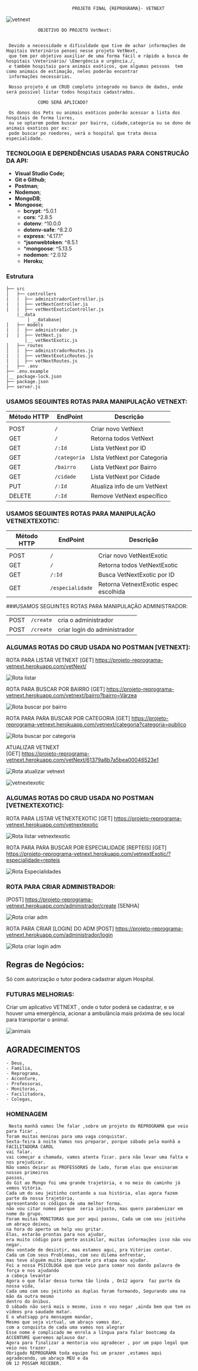                              PROJETO FINAL {REPROGRAMA}- VETNEXT
    
      

       


![vetnext ](./imagens/logovetnext.png)                        



                OBJETIVO DO PROJETO VetNext:

    
     Devido a necessidade e dificuldade que tive de achar informações de Hopitais Veterinário pensei nesse projeto VetNext, 
     que tem por objetivo auxiliar de uma forma fácil e rápido a busca de hospitais \Veterinário/ \Emergência e urgência./,  
     e também hospitais para animais exóticos, que algumas pessoas  tem como animais de estimação, neles poderão encontrar
     informações necessárias.

     Nosso projeto é um CRUD completo integrado no banco de dados, onde será possivel listar todos hospitais cadastrados.

                COMO SERÁ APLICADO?  
     
     Os donos dos Pets ou animais exóticos poderão acessar a lista dos hospitais de forma livres, 
     ou se optarem podem buscar por bairro, cidade,categoria ou se dono de animais exoticos por ex: 
     pode buscar po roedores, verá o hospital que trata dessa especialidade.
  
    
    
     

 ### TECNOLOGIA E DEPENDÊNCIAS USADAS PARA CONSTRUCÃO DA API:
 
* **Visual Studio Code;**
* **Git e Github**;
* **Postman**;
* **Nodemon**;
* **MongoDB**;
* **Mongoose**;
   * **bcrypt**: ^5.0.1
    * **cors**: ^2.8.5
    * **dotenv**: ^10.0.0
   * **dotenv-safe**: ^8.2.0
   * **express**: ^4.17.1"
    * ***jsonwebtoken**: ^8.5.1
    * ***mongoose**: ^5.13.5
    * **nodemon**: ^2.0.12
    * **Heroku**;
    
                
### Estrutura
```
├── src
│   ├── controllers
|   |  ├── administradorController.js
|   |  ├── vetNextController.js
|   |  ├── vetNextExoticController.js
    |__data
        | __database|
│   ├── models
|   |  ├── administrador.js
|   |  ├── VetNext.js
       |__ vetNextExotic.js
│   ├── routes 
│   |  ├── administradorRoutes.js
|   |  ├── vetNextExoticRoutes.js
|   |  ├── vetNextRoutes.js 
|   ├── .env
├── .env.example
|__ package-lock.json
├── package.json
├── server.js
```

### USAMOS SEGUINTES ROTAS PARA MANIPULAÇÃO VETNEXT:


 |Método HTTP  |      EndPoint        |    Descrição                    |
 |-------------|----------------------|---------------------------------|
 |             |                      |                                 |
 | POST        |        `/`           |    Criar novo VetNext           |
 | GET         |         `/`          |    Retorna todos VetNext        |
 | GET         |        `/:Id`        |    Lista VetNext por ID         |
 | GET         |       `/categoria`   |    LIsta VetNext por Categoria  |
 | GET         |        `/bairro`     |    Lista VetNext por Bairro     |
 | GET         |        `/cidade`     |    Lista VetNext por Cidade     |
 | PUT         |        `/:Id`        |    Atualiza info de um VetNext  |
 | DELETE      |        `/:Id`        |    Remove VetNext específico    |


### USAMOS SEGUINTES ROTAS PARA MANIPULAÇÃO VETNEXTEXOTIC:


|  Método HTTP    |   EndPoint          |    Descrição                           |
|-----------------|---------------------|----------------------------------------|               
|                 |                     |                                        |
|  POST           |     `/`             |  Criar novo VetNextExotic              |
|  GET            |     `/`             |  Retorna todos VetNextExotic           |
|  GET            |     `/:Id`          |  Busca VetNextExotic por ID            |
|  GET            |     `/especialidade`|  Retorna VetnextExotic espec escolhida |
                 


  ###USAMOS SEGUINTES ROTAS PARA MANIPULAÇÃO ADMINISTRADOR:

|                 |                        |                                 |
|-----------------|------------------------|---------------------------------|
|POST             |     `/create`          |cria o administrador             |
|POST             |     `/create`          |criar login do administrador     |



### ALGUMAS ROTAS DO CRUD USADA NO POSTMAN [VETNEXT]:

ROTA PARA LISTAR VETNEXT
[GET] https://projeto-reprograma-vetnext.herokuapp.com/vetNext/

![Rota listar](./imagens/listar_vetnext.png)

ROTA PARA BUSCAR POR BAIRRO
[GET] https://projeto-reprograma-vetnext.herokuapp.com/vetnext/bairro?bairro=Várzea

![Rota buscar por bairro ](./imagens/buscar_bairro.png)

ROTA PARA PARA BUSCAR POR CATEGORIA 
[GET] https://projeto-reprograma-vetnext.herokuapp.com/vetnext/categoria?categoria=publico

![Rota buscar por categoria ](./imagens/buscar_categoria.png)

ATUALIZAR VETNEXT  
[GET] https://projeto-reprograma-vetnext.herokuapp.com/vetNext/61379a8b7a5bea00046523e1

![Rota atualizar  vetnext](./imagens/atualizar_vetnext.png)


![ vetnextexotic ](./imagens/vetnextexotic.png)



### ALGUMAS ROTAS DO CRUD USADA NO POSTMAN [VETNEXTEXOTIC]:


ROTA PARA LISTAR VETNEXTEXOTIC
[GET] https://projeto-reprograma-vetnext.herokuapp.com/vetnextexotic

![Rota listar vetnextexotic ](./imagens/listar_vetnextexotic.png)


ROTA PARA PARA BUSCAR POR ESPECIALIDADE [REPTEIS]
[GET] https://projeto-reprograma-vetnext.herokuapp.com/vetnextExotic/?especialidade=repteis

![Rota Especialidades](./imagens/rota_especialidade.png)



### ROTA PARA CRIAR ADMINISTRADOR:

[POST] https://projeto-reprograma-vetnext.herokuapp.com/administrador/create [SENHA]

![Rota criar adm](./imagens/criar_ADM.png)

 ROTA PARA CRIAR [LOGIN] DO ADM
[POST] https://projeto-reprograma-vetnext.herokuapp.com/administrador/login

![Rota criar login adm](./imagens/criar_login.png)

## Regras de Negócios:

Só com autorização o tutor podera cadastrar algum Hospital.


### FUTURAS MELHORIAS:

Criar um aplicativo VETNEXT , onde o tutor poderá se cadastrar, e se houver uma emergência, acionar
a ambulância mais próxima de seu local para transportar o animal.


![ animais ](./imagens/animais.png)


## AGRADECIMENTOS
```
- Deus,
- Familia,
- Reprograma,
- Accenture,
- Professoras,
- Monitoras,
- Facilitadora,
- Colegas,
```

### HOMENAGEM


```
 Nesta manhã vamos lhe falar ,sobre um projeto do REPROGRAMA que veio para ficar ,
foram muitas meninas para uma vaga conquistar.
Sexta-feira à noite Vamos nos preparar, porque sábado pela manhã a FACILITADORA CAROL
vai falar.
vai começar a chamada, vamos atenta ficar. para não levar uma falta e nos prejudicar.
Não vamos deixar as PROFESSORAS de lado, foram elas que ensinaram nossos primeiros 
passos,
do Git ao Mongo foi uma grande trajetória, e no meio do caminho já  vemos Vitória.
Cada um do seu jeitinho contando a sua história, elas agora fazem parte da nossa trajetória,
apresentando os códigos de uma melhor forma.
não vou citar nomes porque  seria injusto, mas quero parabenizar em nome do grupo. 
Foram muitas MONITORAS que por aqui passou, Cada um com seu jeitinho um abraço deixou,
na hora do aperto um help vou gritar. 
Elas, estarão prontas para nos ajudar,
era muito código para gente assimilar, muitas informações isso não vou negar.
deu vontade de desistir, mas estamos aqui, pra Vitórias contar.
Cada um Com seus Problemas, com seu dilema enfrentar,
mas teve alguém muito importante pra etapa nos ajudar.
Foi a nossa PSICÓLOGA que que veio para somar nos dando palavra de força e nos ajudando 
a cabeça levantar
Agora o que falar dessa turma tão linda , On12 agora  faz parte da nossa vida,
Cada uma com seu jeitinho as duplas foram formando, Segurando uma na mão da outra mesmo 
dentro do ônibus.
O sábado não será mais o mesmo, isso n vou negar ,ainda bem que tem os vídeos pra saudade matar.
E o whatsapp pra mensagem mandar,
Mesmo que seja virtual, um abraço vamos dar, 
com a conquista de cada uma vamos nos alegrar
Esse nome é complicado me enrola a língua para falar bootcamp da ACCENTURE queremos aplauso dar.
Agora para finalizar a mentoria vou agradecer , por um papo legal que veio nos trazer ,
Obrigado REPROGRAMA toda equipe foi um prazer ,estamos aqui agradecendo, um abraço MEU e da 
ON 12 POSSAM RECEBER.
```



  
